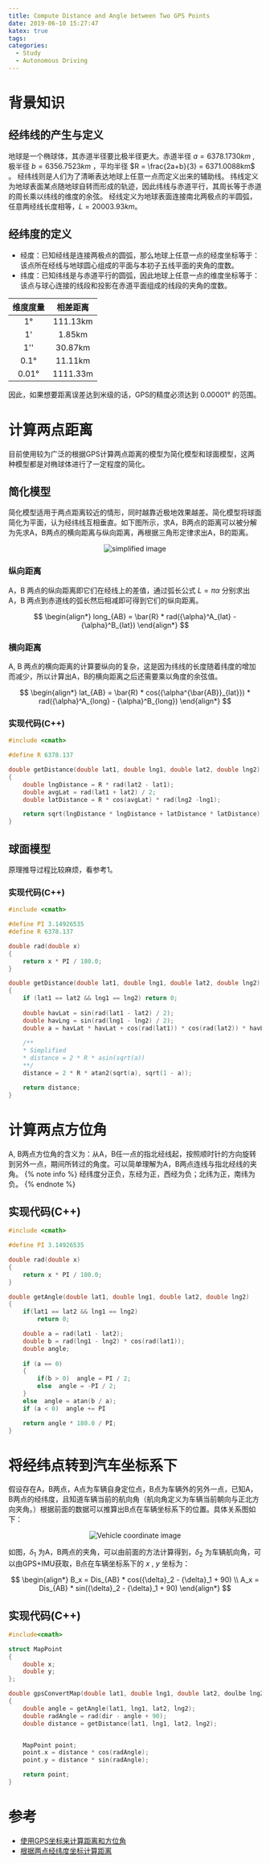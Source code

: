 ```yaml
---
title: Compute Distance and Angle between Two GPS Points
date: 2019-06-10 15:27:47
katex: true
tags: 
categories: 
  - Study
  - Autonomous Driving
---
```


# 背景知识

## 经纬线的产生与定义

地球是一个椭球体，其赤道半径要比极半径更大。赤道半径 $a = 6378.1730 km$ , 极半径 $b = 6356.7523 km$ ，平均半径 $R = \frac{2a+b}{3} = 6371.0088km$ 。
经纬线则是人们为了清晰表达地球上任意一点而定义出来的辅助线。
纬线定义为地球表面某点随地球自转而形成的轨迹，因此纬线与赤道平行，其周长等于赤道的周长乘以纬线的维度的余弦。
经线定义为地球表面连接南北两极点的半圆弧，任意两经线长度相等，$L = 20003.93km$。

## 经纬度的定义

- 经度：已知经线是连接两极点的圆弧，那么地球上任意一点的经度坐标等于：该点所在经线与地球圆心组成的平面与本初子五线平面的夹角的度数。
- 纬度：已知纬线是与赤道平行的圆弧，因此地球上任意一点的维度坐标等于：该点与球心连接的线段和投影在赤道平面组成的线段的夹角的度数。

| 维度度量 | 相差距离 | 
| :----: | :-----: | 
| 1°     | 111.13km | 
| 1'     | 1.85km   |    
| 1''    | 30.87km  |
| 0.1°   | 11.11km  |
| 0.01°  | 1111.33m |

因此，如果想要距离误差达到米级的话，GPS的精度必须达到 $0.00001°$ 的范围。

# 计算两点距离

目前使用较为广泛的根据GPS计算两点距离的模型为简化模型和球面模型，这两种模型都是对椭球体进行了一定程度的简化。

## 简化模型
简化模型适用于两点距离较近的情形，同时越靠近极地效果越差。简化模型将球面简化为平面，认为经纬线互相垂直。如下图所示，求A，B两点的距离可以被分解为先求A，B两点的横向距离与纵向距离，再根据三角形定律求出A，B的距离。

<div align="center">
<img src="https://i.imgur.com/Oy9qej6.png" title="simplified image"/>
</div>

### 纵向距离
A，B 两点的纵向距离即它们在经线上的差值，通过弧长公式 $L = \pi \alpha$ 分别求出 A，B 两点到赤道线的弧长然后相减即可得到它们的纵向距离。

$$
\begin{align*}
 long_{AB} = \bar{R} * rad({\alpha}^A_{lat} - {\alpha}^B_{lat})
\end{align*}
$$

### 横向距离
A, B 两点的横向距离的计算要纵向的复杂，这是因为纬线的长度随着纬度的增加而减少，所以计算出A，B的横向距离之后还需要乘以角度的余弦值。

$$
\begin{align*}
 lat_{AB} = \bar{R} * cos({\alpha^{\bar{AB}}_{lat}}) * rad({\alpha}^A_{long} - {\alpha}^B_{long})
\end{align*}
$$

### 实现代码(C++)

```c++
#include <cmath>

#define R 6378.137

double getDistance(double lat1, double lng1, double lat2, double lng2)
{
	double lngDistance = R * rad(lat2 - lat1);
	double avgLat = rad(lat1 + lat2) / 2;
	double latDistance = R * cos(avgLat) * rad(lng2 -lng1);

	return sqrt(lngDistance * lngDistance + latDistance * latDistance);
}
```

## 球面模型

原理推导过程比较麻烦，看参考1。


### 实现代码(C++)

```c++
#include <cmath>

#define PI 3.14926535
#define R 6378.137

double rad(double x)
{
	return x * PI / 180.0;
}

double getDistance(double lat1, double lng1, double lat2, double lng2)
{
	if (lat1 == lat2 && lng1 == lng2) return 0;
	
	double havLat = sin(rad(lat1 - lat2) / 2);
	double havLng = sin(rad(lng1 - lng2) / 2);
	double a = havLat * havLat + cos(rad(lat1)) * cos(rad(lat2)) * havLng * havLng;
	
	/**
	* Simplified
	* distance = 2 * R * asin(sqrt(a))
	**/
	distance = 2 * R * atan2(sqrt(a), sqrt(1 - a));

	return distance;
}

```

# 计算两点方位角

A, B两点方位角的含义为：从A，B任一点的指北经线起，按照顺时针的方向旋转到另外一点，期间所转过的角度。可以简单理解为A，B两点连线与指北经线的夹角。
{% note info %}
经纬度分正负，东经为正，西经为负；北纬为正，南纬为负。
{% endnote %}

## 实现代码(C++)

```c++
#include <cmath>

#define PI 3.14926535

double rad(double x)
{
	return x * PI / 180.0;
}

double getAngle(double lat1, double lng1, double lat2, double lng2)
{
	if(lat1 == lat2 && lng1 == lng2)
		return 0;

	double a = rad(lat1 - lat2);
	double b = rad(lng1 - lng2) * cos(rad(lat1));
	double angle;
	
	if (a == 0)
	{
		if(b > 0)  angle = PI / 2;
		else  angle = -PI / 2;
	}	
	else  angle = atan(b / a);
	if (a < 0)  angle += PI

	return angle * 180.0 / PI;
}
```


# 将经纬点转到汽车坐标系下

假设存在A，B两点，A点为车辆自身定位点，B点为车辆外的另外一点，已知A，B两点的经纬度，且知道车辆当前的航向角（航向角定义为车辆当前朝向与正北方向夹角。）根据前面的数据可以推算出B点在车辆坐标系下的位置。具体关系图如下：

<div align="center">
<img src="https://i.imgur.com/s0nCJGM.png" title="Vehicle coordinate image"/>
</div>

如图，${\delta}_1$ 为A，B两点的夹角，可以由前面的方法计算得到，${\delta}_2$ 为车辆航向角，可以由GPS+IMU获取，B点在车辆坐标系下的 $x$ , $y$ 坐标为：

$$
\begin{align*}
  B_x = Dis_{AB} * cos({\delta}_2 - {\delta}_1 + 90) \\
  A_x = Dis_{AB} * sin({\delta}_2 - {\delta}_1 + 90)
\end{align*}
$$

## 实现代码(C++)

```c++
#include<cmath>

struct MapPoint
{
	double x;
	double y;
};

double gpsConvertMap(double lat1, double lng1, double lat2, doulbe lng2, double dir)
{
	double angle = getAngle(lat1, lng1, lat2, lng2);
	double radAngle = rad(dir - angle + 90);
	double distance = getDistance(lat1, lng1, lat2, lng2);


	MapPoint point;
	point.x = distance * cos(radAngle);
	point.y = distance * sin(radAngle);

	return point;
}
```

# 参考
- [使用GPS坐标来计算距离和方位角](https://johnnyqian.net/blog/gps-locator/)
- [根据两点经纬度坐标计算距离](https://blog.csdn.net/gatieme/article/details/45599581)